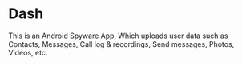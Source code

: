 # Dash
This is an Android Spyware App, Which uploads user data such as Contacts, Messages, Call log &amp; recordings, Send messages, Photos, Videos, etc.
